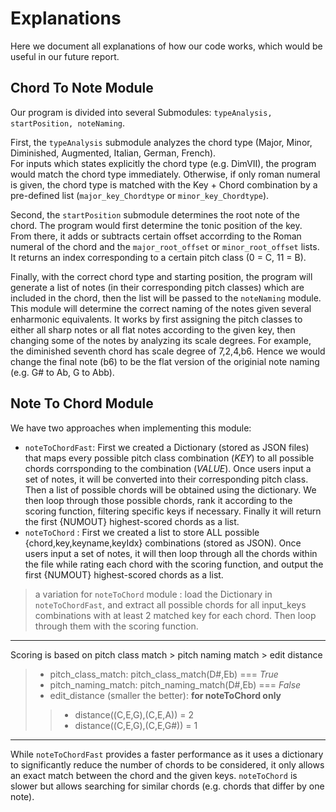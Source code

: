 # Explanations  
Here we document all explanations of how our code works, which would be useful in our future report.

## Chord To Note Module
Our program is divided into several Submodules: `typeAnalysis, startPosition, noteNaming`.  
   
First, the `typeAnalysis` submodule analyzes the chord type (Major, Minor, Diminished, Augmented, Italian, German, French).    
For inputs which states explicitly the chord type (e.g. DimVII), the program would match the chord type immediately. Otherwise, if only roman numeral is given, the chord type is matched with the Key + Chord combination by a pre-defined list (`major_key_Chordtype` or `minor_key_Chordtype`).      
  
Second, the `startPosition` submodule determines the root note of the chord. The program would first determine the tonic position of the key. From there, it adds or subtracts certain offset accorrding to the Roman numeral of the chord and the `major_root_offset` or `minor_root_offset` lists. It returns an index corresponding to a certain pitch class (0 = C, 11 = B).  

Finally, with the correct chord type and starting position, the program will generate a list of notes (in their corresponding pitch classes) which are included in the chord, then the list will be passed to the `noteNaming` module. This module will determine the correct naming of the notes given several enharmonic equivalents. It works by first assigning the pitch classes to either all sharp notes or all flat notes according to the given key, then changing some of the notes by analyzing its scale degrees. For example, the diminished seventh chord has scale degree of 7,2,4,b6. Hence we would change the final note (b6) to be the flat version of the originial note naming (e.g. G# to Ab, G to Abb).  

## Note To Chord Module
We have two approaches when implementing this module: 
+ `noteToChordFast`: First we created a Dictionary (stored as JSON files) that maps every possible pitch class combination (*KEY*) to all possible chords corrsponding to the combination (*VALUE*). Once users input a set of notes, it will be converted into their corresponding pitch class. Then a list of possible chords will be obtained using the dictionary. We then loop through those possible chords, rank it according to the scoring function, filtering specific keys if necessary. Finally it will return the first {NUMOUT} highest-scored chords as a list. 
+ `noteToChord` : First we created a list to store ALL possible {chord,key,keyname,keyIdx} combinations (stored as JSON). Once users input a set of notes, it will then loop through all the chords within the file while rating each chord with the scoring function, and output the first {NUMOUT} highest-scored chords as a list. 
> a variation for `noteToChord` module : load the Dictionary in `noteToChordFast`, and extract all possible chords for all input_keys combinations with at least 2 matched key for each chord. Then loop through them with the scoring function.

****** 
Scoring is based on pitch class match > pitch naming match > edit distance
> + pitch_class_match:    pitch_class_match(D#,Eb) === *True*
> + pitch_naming_match: pitch_naming_match(D#,Eb) === *False*
> + edit_distance (smaller the better): __for noteToChord only__
  > > + distance((C,E,G),(C,E,A))  = 2
  > > + distance((C,E,G),(C,E,G#))  = 1
******
While `noteToChordFast` provides a faster performance as it uses a dictionary to significantly reduce the number of chords to be considered, it only allows an exact match between the chord and the given keys. `noteToChord` is slower but allows searching for similar chords (e.g. chords that differ by one note).
